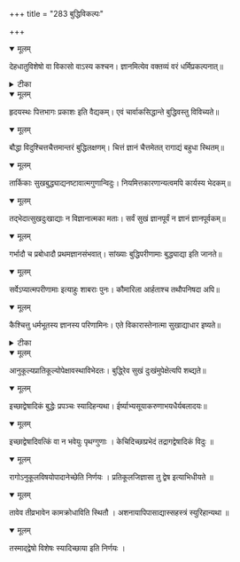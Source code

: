 +++
title = "283 बुद्धिविकल्पः"

+++


<details open><summary>मूलम्</summary>

देहधातुविशेषो वा विकासो वाऽस्य कश्चन। ज्ञानमित्येव वक्तव्यं वरं धर्मिप्रकल्पनात्॥
</details>



<details><summary>टीका</summary>

स. सि.[2-1]
</details>



<details open><summary>मूलम्</summary>

हृदयस्थः पित्तभागः प्रकाशः इति वैद्यकम्। एवं चार्वाकसिद्धान्ते बुद्धिवस्तु विविच्यते॥
</details>



<details open><summary>मूलम्</summary>

बौद्धा विदुश्चित्तचैत्तमान्तरं बुद्धिलक्षणम्। चित्तं ज्ञानं चैत्तमेतत् रागाद्यं बहुधा स्थितम्॥
</details>



<details open><summary>मूलम्</summary>

तार्किकाः सुखबुद्ध्याद्यनष्टावात्मगुणान्विदुः। नियमित्तकारणान्यत्वमपि कार्यस्य भेदकम्॥
</details>



<details open><summary>मूलम्</summary>

तद्भेदात्सुखदुःखाद्याः न विज्ञानात्मका मताः। सर्वं सुखं ज्ञानपूर्वं न ज्ञानं ज्ञानपूर्वकम्॥
</details>



<details open><summary>मूलम्</summary>

गर्भादौ च प्रबोधादौ प्रथमज्ञानसंभवात्। सांख्याः बुद्धिपरीणामाः बुद्ध्याद्या इति जानते॥
</details>



<details open><summary>मूलम्</summary>

सर्वेऽप्यात्मपरीणामाः इत्याहुः शाबराः पुनः। कौमारिला आर्हताश्च तथौपनिषदा अपि॥
</details>



<details open><summary>मूलम्</summary>

कैश्चित्तु धर्मभूतस्य ज्ञानस्य परिणामिनः। एते विकारास्तेनात्मा सुखाद्याधार इष्यते॥
</details>



<details><summary>टीका</summary>

वे. सं.[73]
</details>



<details open><summary>मूलम्</summary>

आनुकूल्यप्रातिकूल्योपेक्षावस्थाविभेदतः। बुद्धि्रेव सुखं दुःखंमुपेक्षेत्यपि शब्द्यते॥
</details>



<details open><summary>मूलम्</summary>

इच्छाद्वेषादिकं बुद्धेः प्रपञ्चः स्यादिहन्यथा। ईर्ष्याभ्यसूयाकरुणाभयधैर्यबलादयः॥
</details>



<details open><summary>मूलम्</summary>

इच्छाद्वेषादिवत्किं वा न भवेयुः पृथग्गुणाः । केचिदिच्छाप्रभेदं तद्रागद्वेषादिकं विदुः ॥
</details>



<details open><summary>मूलम्</summary>

रागोऽनुकूलविषयोपादानेच्छेति निर्णयः । प्रतिकूलजिज्ञासा तु द्वेष इत्याभिधीयते ॥
</details>



<details open><summary>मूलम्</summary>

तावेव तीव्रभावेन कामक्रोधाविति स्थितौ । अशनायापिपासाद्यास्सहस्त्रं स्युरिहान्यथा ॥
</details>



<details open><summary>मूलम्</summary>

तस्माद्द्वेषो विशेषः स्यादिच्छाया इति निर्णयः ।
</details>

